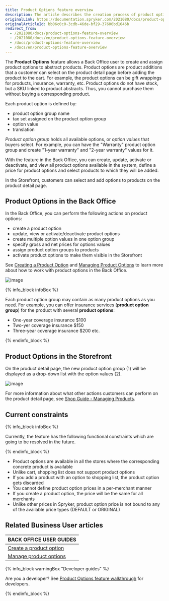 ```yaml
---
title: Product Options feature overview
description: The article describes the creation process of product options and how it is managed in the Back Office
originalLink: https://documentation.spryker.com/2021080/docs/product-options-feature-overview
originalArticleId: bb06c0c0-3cdb-46de-bf29-37606bd1646b
redirect_from:
  - /2021080/docs/product-options-feature-overview
  - /2021080/docs/en/product-options-feature-overview
  - /docs/product-options-feature-overview
  - /docs/en/product-options-feature-overview
---
```


The **Product Options** feature allows a Back Office user to create and assign product options to abstract products. Product options are product additions that a customer can select on the product detail page before adding the product to the cart. For example, the product options can be gift wrappings for products, insurance, warranty, etc. Product options do not have stock, but a SKU linked to product abstracts. Thus, you cannot purchase them without buying a corresponding product.

Each product option is defined by:

* product option group name
* tax set assigned on the product option group
* option value
* translation

*Product option group* holds all available options, or *option values* that buyers select. For example, you can have the "Warranty" product option group and create "1-year warranty" and "2-year warranty" values for it.

With the feature in the Back Office, you can create, update, activate or deactivate, and view all product options available in the system, define a price for product options and select products to which they will be added.

In the Storefront, customers can select and add options to products on the product detail page.

## Product Options in the Back Office

In the Back Office, you can perform the following actions on product options:

* create a product option
* update, view or activate/deactivate product options
* create multiple option values in one option group
* specify gross and net prices for options values
* assign product option groups to products
* activate product options to make them visible in the Storefront

See [Creating a Product Option](/docs/scos/user/user-guides/{{page.version}}/back-office-user-guide/catalog/product-options/creating-a-product-option.html#creating-a-product-option) and [Managing Product Options](/docs/scos/user/user-guides/{{page.version}}/back-office-user-guide/catalog/product-options/managing-product-options.html#managing-product-options) to learn more about how to work with product options in the Back Office.

![image](https://spryker.s3.eu-central-1.amazonaws.com/docs/Features/Product+Management/Product+Options/Product+Options+Overview/product-option-back-office.png)

{% info_block infoBox %}

Each product option group may contain as many product options as you need. For example, you can offer insurance services (**product option group**) for the product with several **product options**:
* One-year coverage insurance $100
* Two-yer coverage insurance $150
* Three-year coverage insurance $200 etc.

{% endinfo_block %}

## Product Options in the Storefront

On the product detail page, the new product option group (1) will be displayed as a drop-down list with the option values (2).

![image](https://spryker.s3.eu-central-1.amazonaws.com/docs/Features/Product+Management/Product+Options/Product+Options+Overview/product-option-yves.png)

For more information about what other actions customers can perform on the product detail page, see [Shop Guide - Managing Products](/docs/scos/user/user-guides/{{page.version}}/shop-user-guide/shop-guide-managing-products.html).

## Current constraints

{% info_block infoBox %}

Currently, the feature has the following functional constraints which are going to be resolved in the future.

{% endinfo_block %}

* Product options are available in all the stores where the corresponding concrete product is available
* Unlike cart, shopping list does not support product options
* If you add a product with an option to shopping list, the product option gets discarded
* You cannot define product option prices in a per-merchant manner
* If you create a product option, the price will be the same for all merchants
* Unlike other prices in Spryker, product option price is not bound to any of the available price types (DEFAULT or ORIGINAL)



## Related Business User articles

|BACK OFFICE USER GUIDES|
|---|
| [Create a product option](/docs/scos/user/user-guides/{{page.version}}/back-office-user-guide/catalog/product-options/creating-a-product-option.html)  |
| [Manage product options](/docs/scos/user/user-guides/{{page.version}}/back-office-user-guide/catalog/product-options/managing-product-options.html)  |

{% info_block warningBox "Developer guides" %}

Are you a developer? See [Product Options feature walkthrough](/docs/scos/dev/feature-walkthroughs/{{page.version}}/product-options-feature-walkthrough.html) for developers.

{% endinfo_block %}
